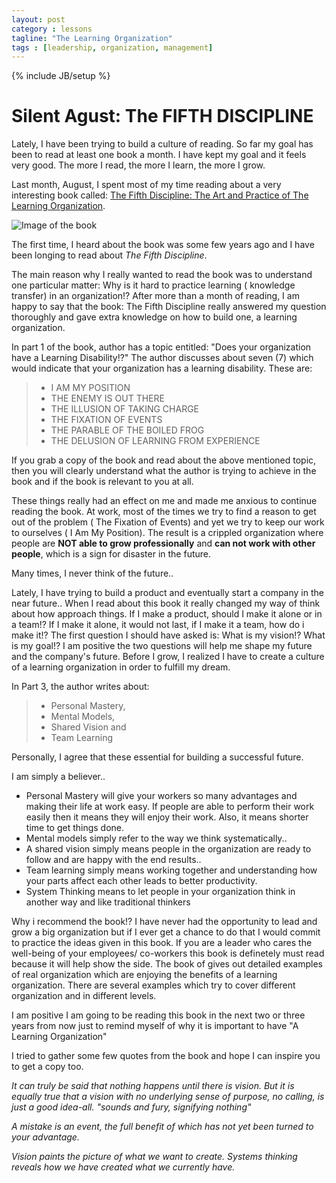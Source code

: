 ```yaml
---
layout: post
category : lessons
tagline: "The Learning Organization"
tags : [leadership, organization, management]
---
```

{% include JB/setup %}

# Silent Agust: The FIFTH DISCIPLINE

Lately, I have been trying to build a culture of reading. So far my goal has been to read at least one book a month. I have kept my goal and it feels very good. The more I read, the more I learn, the more I grow.

Last month, August, I spent most of my time reading about a very interesting book called: [ The Fifth Discipline: The Art and Practice of The Learning Organization](http://www.amazon.com/The-Fifth-Discipline-Practice-Organization-ebook/dp/B000SEIFKK).

![Image of the book](http://upload.wikimedia.org/wikipedia/en/3/31/The_fifth_discipline_cover.jpg)

The first time, I heard about the book was some few years ago and I have been longing to read about *The Fifth Discipline*.

The main reason why I really wanted to read the book was to understand one particular matter: Why is it hard to practice learning ( knowledge transfer) in an organization!?
After more than a month of reading, I am happy to say that the book: The Fifth Discipline really answered my question thoroughly and gave extra knowledge on how to build one, a learning organization.

In part 1 of the book, author has a topic entitled: "Does your organization have a Learning Disability!?" The author discusses about seven (7) which would indicate that your organization has a learning disability. These are:

> * I AM MY POSITION
> * THE ENEMY IS OUT THERE
> * THE ILLUSION OF TAKING CHARGE
> * THE FIXATION OF EVENTS
> * THE PARABLE OF THE BOILED FROG
> * THE DELUSION OF LEARNING FROM EXPERIENCE

If you grab a copy of the book and read about the above mentioned topic, then you will clearly understand what the author is trying to achieve in the book and if the book is relevant to you at all.

These things really had an effect on me and made me anxious to continue reading the book.
At work, most of the times we try to find a reason to get out of the problem ( The Fixation of Events) and yet we try to keep our work to ourselves ( I Am My Position).
The result is a crippled organization where people are **NOT able to grow professionally** and **can not work with other people**, which is a sign for disaster in the future.

Many times, I never think of the future.. 

Lately, I have trying to build a product and eventually start a company in the near future.. When I read about this book it really changed my way of think about how approach things. If I make a product, should I make it alone or in a team!? If I make it alone, it would not last, if I make it a team, how do i make it!? The first question I should have asked is: What is my vision!? What is my goal!? I am positive the two questions will help me shape my future and the company's future.
Before I grow, I realized I have to create a culture of a learning organization in order to fulfill my dream.

In Part 3, the author writes about:

> * Personal Mastery,
> * Mental Models, 
> * Shared Vision and 
> * Team Learning 

Personally, I agree that these essential for building a successful future.

I am simply a believer.. 

* Personal Mastery will give your workers so many advantages and making their life at work easy. If people are able to perform their work easily then it means they will enjoy their work. Also, it means shorter time to get things done.
* Mental models simply refer to the way we think systematically..
* A shared vision simply means people in the organization are ready to follow and are happy with the end results..
* Team learning simply means working together and understanding how your parts affect each other leads to better productivity.
* System Thinking means to let people in your organization think in another way and like traditional thinkers


Why i recommend the book!?
I have never had the opportunity to lead and grow a big organization but if I ever get a chance to do that I would commit to practice the ideas given in this book.
If you are a leader who cares the well-being of your employees/ co-workers this book is definetely must read because it will help show the side.
The book of gives out detailed examples of real organization which are enjoying the benefits of a learning organization. There are several examples which try to cover different organization and in different levels.

I am positive I am going to be reading this book in the next two or three years from now just to remind myself of why it is important to have "A Learning Organization"


I tried to gather some few quotes from the book and hope I can inspire you to get a copy too.


*It can truly be said that nothing happens until there is vision. But it is equally true that a vision with no underlying sense of purpose, no calling, is just a good idea-all. "sounds and fury, signifying nothing"* 

*A mistake is an event, the full benefit of which has not yet been turned to your advantage.*

*Vision paints the picture of what we want to create. Systems thinking reveals how we have created what we currently have.*

